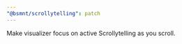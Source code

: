 ```yaml
---
"@bsmnt/scrollytelling": patch
---
```


Make visualizer focus on active Scrollytelling as you scroll.
